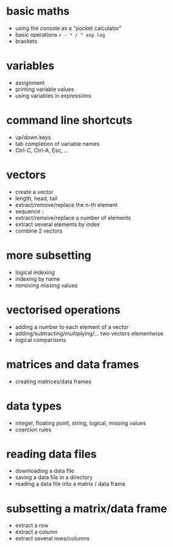 # basic maths

- using the console as a "pocket calculator"
- basic operations `+ - * / ^ exp log`
- brackets

# variables

- assignment
- printing variable values
- using variables in expressions

# command line shortcuts

- up/down keys 
- tab completion of variable names
- Ctrl-C, Ctrl-A, Esc, ...

# vectors

- create a vector
- length, head, tail
- extract/remove/replace the n-th element
- sequence `:`
- extract/remove/replace a number of elements
- extract several elements by index 
- combine 2 vectors

# more subsetting

- logical indexing 
- indexing by name
- removing missing values

# vectorised operations

- adding a number to each element of a vector
- adding/subtracting/multiplying/... two vectors elementwise
- logical comparisons

# matrices and data frames

- creating matrices/data frames

# data types

- integer, floating point, string, logical, missing values
- coercion rules

# reading data files

- downloading a data file
- saving a data file in a directory
- reading a data file into a matrix / data frame

# subsetting a matrix/data frame

- extract a row
- extract a column
- extract several rows/columns



